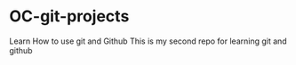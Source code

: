# OC-git-projects
Learn How to use git and Github
This is my second repo for learning git and github
